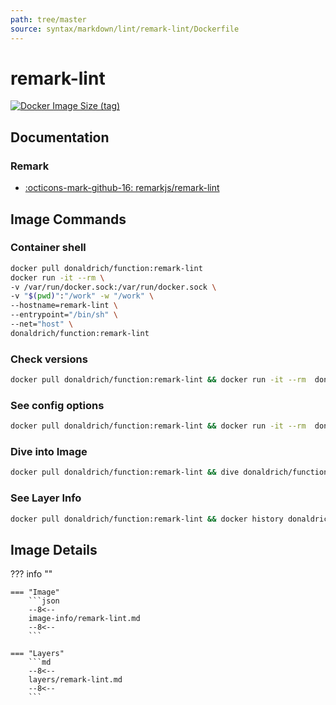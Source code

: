 ```yaml
---
path: tree/master
source: syntax/markdown/lint/remark-lint/Dockerfile
---
```


# remark-lint

[![Docker Image Size (tag)](https://img.shields.io/docker/image-size/donaldrich/function/remark-lint?color=blue&label=donaldrich/function:remark-lint&logo=docker&style=flat-square)](https://hub.docker.com/r/donaldrich/function/remark-lint)

## Documentation

### Remark

- [:octicons-mark-github-16: remarkjs/remark-lint](https://github.com/remarkjs/remark-lint)

## Image Commands

### Container shell

```sh
docker pull donaldrich/function:remark-lint
docker run -it --rm \
-v /var/run/docker.sock:/var/run/docker.sock \
-v "$(pwd)":"/work" -w "/work" \
--hostname=remark-lint \
--entrypoint="/bin/sh" \
--net="host" \
donaldrich/function:remark-lint
```

### Check versions

```sh
docker pull donaldrich/function:remark-lint && docker run -it --rm  donaldrich/function:remark-lint validate
```

### See config options

```sh
docker pull donaldrich/function:remark-lint && docker run -it --rm  donaldrich/function:remark-lint help
```

### Dive into Image

```sh
docker pull donaldrich/function:remark-lint && dive donaldrich/function:remark-lint
```

### See Layer Info

```sh
docker pull donaldrich/function:remark-lint && docker history donaldrich/function:remark-lint
```

## Image Details

??? info ""

    === "Image"
        ```json
        --8<--
        image-info/remark-lint.md
        --8<--
        ```

    === "Layers"
        ```md
        --8<--
        layers/remark-lint.md
        --8<--
        ```

